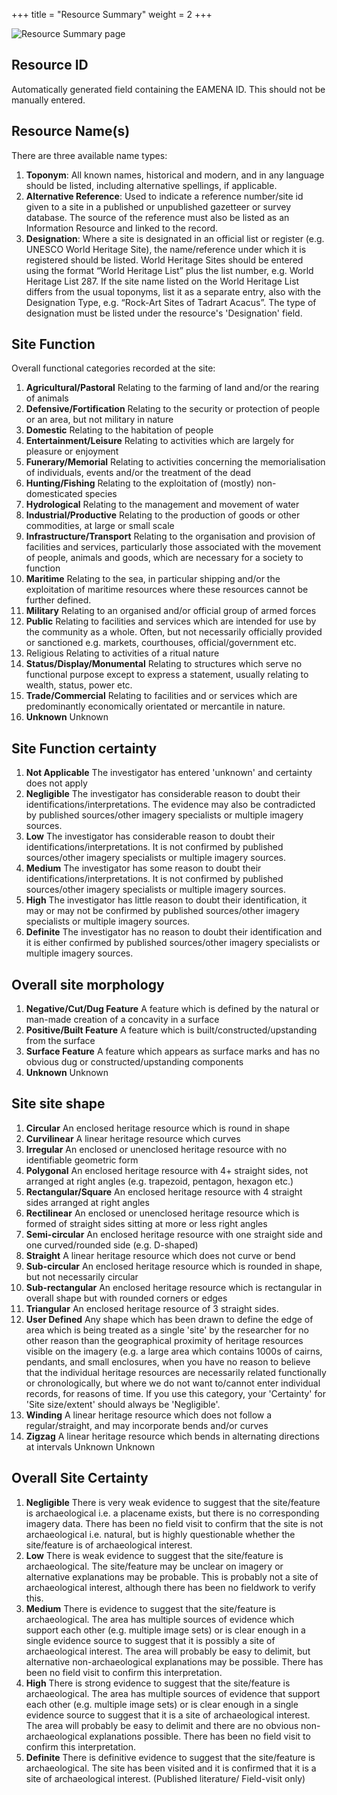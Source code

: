 +++
title = "Resource Summary"
weight = 2
+++

![Resource Summary page](https://s3.eu-west-2.amazonaws.com/eamena-media/docs/Resource_Summary.png)

## Resource ID ##
Automatically generated field containing the EAMENA ID. This should not be manually entered.

## Resource Name(s) ##
There are three available name types:

 1. **Toponym**: All known names, historical and modern, and in any language should be listed, including alternative spellings, if applicable.
 2. **Alternative Reference**: Used to indicate a reference number/site id given to a site in a published or unpublished gazetteer or survey database.
The source of the reference must also be listed as an Information Resource and linked to the record.
 3. **Designation**: Where a site is designated in an official list or register (e.g. UNESCO World Heritage Site), the name/reference under which it is registered should be listed.  World  Heritage Sites should be entered using the format “World Heritage List” plus the list number, e.g. World Heritage List 287. If the site name listed on the World Heritage List differs from the usual toponyms, list it as a separate entry, also with the Designation Type, e.g. “Rock-Art Sites of Tadrart Acacus”. The type of designation must be listed under the resource's 'Designation' field.


## Site Function ##

Overall functional categories recorded at the site:

 1. **Agricultural/Pastoral** Relating to the farming of land and/or the rearing of animals
 2. **Defensive/Fortification**	Relating to the security or protection of people or an area, but not military in nature
 3. **Domestic**	Relating to the habitation of people
 4. **Entertainment/Leisure**	Relating to activities which are largely for pleasure or enjoyment
 5. **Funerary/Memorial**	Relating to activities concerning the memorialisation of individuals, events and/or the treatment of the dead
 6. **Hunting/Fishing**	Relating to the exploitation of (mostly) non-domesticated species
 7. **Hydrological** Relating to the management and movement of water
 8. **Industrial/Productive**	Relating to the production of goods or other commodities, at large or small scale
 9. **Infrastructure/Transport**	Relating to the organisation and provision of facilities and services, particularly those associated with the movement of people, animals and goods, which are necessary for a society to function
 10. **Maritime**	Relating to the sea, in particular shipping and/or the exploitation of maritime resources where these resources cannot be further defined.
 11. **Military**	Relating to an organised and/or official group of armed forces
 12. **Public** 	Relating to facilities and services which are intended for use by the community as a whole. Often, but not necessarily officially provided or sanctioned e.g. markets, courthouses, official/government etc.
 13. Religious	Relating to activities of a ritual nature
 14. **Status/Display/Monumental**	Relating to structures which serve no functional purpose except to express a statement, usually relating to wealth, status, power etc.
 15. **Trade/Commercial**	Relating to facilities and or services which are predominantly economically orientated or mercantile in nature.
 16. **Unknown**	Unknown

## Site Function certainty ##

 1. **Not Applicable**	The investigator has entered 'unknown' and certainty does not apply 
 2. **Negligible**	The investigator has considerable reason to doubt their identifications/interpretations. The evidence may also be contradicted by published sources/other imagery specialists or multiple imagery sources.
 3. **Low**	The investigator has considerable reason to doubt their identifications/interpretations. It is not confirmed by published sources/other imagery specialists or multiple imagery sources.
 4. **Medium**	The investigator has some reason to doubt their identifications/interpretations. It is not confirmed by published sources/other imagery specialists or multiple imagery sources.
 5. **High**	The investigator has little reason to doubt their identification, it may or may not be confirmed by published sources/other imagery specialists or multiple imagery sources.
 6. **Definite**	The investigator has no reason to doubt their identification and it is either confirmed by published sources/other imagery specialists or multiple imagery sources.


## Overall site morphology ##

 1. **Negative/Cut/Dug Feature**	A feature which is defined by the natural or man-made creation of a concavity in a surface
 2. **Positive/Built Feature**	A feature which is built/constructed/upstanding from the surface
 3. **Surface Feature**	A feature which appears as surface marks and has no obvious dug or constructed/upstanding components
 4. **Unknown**	Unknown

## Site site shape ##

 1. **Circular**	An enclosed heritage resource which is round in shape
 2. **Curvilinear**	A linear heritage resource which curves
 3. **Irregular**	An enclosed or unenclosed heritage resource with no identifiable geometric form
 4. **Polygonal**	An enclosed heritage resource with 4+ straight sides, not arranged at right angles (e.g. trapezoid, pentagon, hexagon etc.)
 5. **Rectangular/Square**	An enclosed heritage resource with 4 straight sides arranged at right angles
 6. **Rectilinear**	An enclosed or unenclosed heritage resource which is formed of straight sides sitting at more or less right angles
 7. **Semi-circular**	An enclosed heritage resource with one straight side and one curved/rounded side (e.g. D-shaped)
 8. **Straight**	A linear heritage resource which does not curve or bend
 9. **Sub-circular**	An enclosed heritage resource which is rounded in shape, but not necessarily circular
 10. **Sub-rectangular**	An enclosed heritage resource which is rectangular in overall shape but with rounded corners or edges
 11. **Triangular**	An enclosed heritage resource of 3 straight sides.
 12. **User Defined**	Any shape which has been drawn to define the edge of area which is being treated as a single 'site' by the researcher for no other reason than the geographical proximity of heritage resources visible on the imagery (e.g. a large area which contains 1000s of cairns, pendants, and small enclosures, when you have no reason to believe that the individual heritage resources are necessarily related functionally or chronologically, but where we do not want to/cannot enter individual records, for reasons of time. If you use this category, your 'Certainty' for 'Site size/extent' should always be 'Negligible'.
 13. **Winding**	A linear heritage resource which does not follow a regular/straight, and may incorporate bends and/or curves
 14. **Zigzag**	A linear heritage resource which bends in alternating directions at intervals
Unknown	Unknown

## Overall Site Certainty ##

 1. **Negligible**	There is very weak evidence to suggest that the site/feature is archaeological i.e. a placename exists, but there is no corresponding imagery data. There has been no field visit to confirm that the site is not archaeological i.e. natural, but is highly questionable whether the site/feature is of archaeological interest.
 2. **Low**	There is weak evidence to suggest that the site/feature is archaeological. The site/feature may be unclear on imagery or alternative explanations may be probable. This is probably not a site of archaeological interest, although there has been no fieldwork to verify this.
 3. **Medium**	There is evidence to suggest that the site/feature is archaeological. The area has multiple sources of evidence which support each other (e.g. multiple image sets) or is clear enough in a single evidence source to suggest that it is possibly a site of archaeological interest. The area will probably be easy to delimit, but alternative non-archaeological explanations may be possible. There has been no field visit to confirm this interpretation.
 4. **High**	There is strong evidence to suggest that the site/feature is archaeological. The area has multiple sources of evidence that support each other (e.g. multiple image sets) or is clear enough in a single evidence source to suggest that it is a site of archaeological interest. The area will probably be easy to delimit and there are no obvious non-archaeological explanations possible. There has been no field visit to confirm this interpretation.
 5. **Definite**	There is definitive evidence to suggest that the site/feature is archaeological. The site has been visited and it is confirmed that it is a site of archaeological interest. (Published literature/ Field-visit only) 


